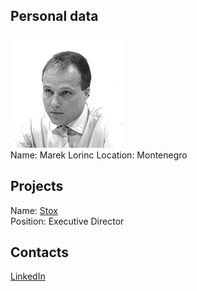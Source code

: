 ## Personal data
![Marek Lorinc photo](../people/photo/marek_lorinc.jpg)  
Name:  Marek Lorinc 
Location: Montenegro   
## Projects 
Name: [Stox](../projects/stox.md)  
Position: Executive Director   
## Contacts
[LinkedIn](https://www.linkedin.com/in/marek-lorinc-7b6322b/)  
